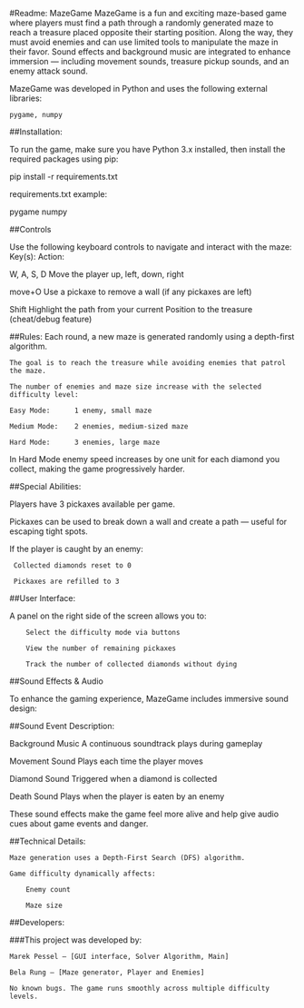 #Readme: MazeGame
MazeGame is a fun and exciting maze-based game where players must find a path through a randomly generated maze to reach a treasure placed opposite their starting position. Along the way, they must avoid enemies and can use limited tools to manipulate the maze in their favor. Sound effects and background music are integrated to enhance immersion — including movement sounds, treasure pickup sounds, and an enemy attack sound.

MazeGame was developed in Python and uses the following external libraries:

    pygame, numpy

##Installation:

To run the game, make sure you have Python 3.x installed, then install the required packages using pip:

pip install -r requirements.txt

requirements.txt example:

pygame
numpy

##Controls

Use the following keyboard controls to navigate and interact with the maze:
Key(s):	                        Action:

W, A, S, D	                    Move the player up, left, down, right

move+O	                        Use a pickaxe to remove a wall
                                (if any pickaxes are left)

Shift       	                Highlight the path from your current Position
                                to the treasure (cheat/debug feature)

##Rules: 
    Each round, a new maze is generated randomly using a depth-first algorithm.

    The goal is to reach the treasure while avoiding enemies that patrol the maze.

    The number of enemies and maze size increase with the selected difficulty level:

    Easy Mode:      1 enemy, small maze

    Medium Mode:    2 enemies, medium-sized maze

    Hard Mode:      3 enemies, large maze

In Hard Mode enemy speed increases by one unit for each diamond you collect, making the game progressively harder.

##Special Abilities:

Players have 3 pickaxes available per game.

Pickaxes can be used to break down a wall and create a path — useful for escaping tight spots.

If the player is caught by an enemy:

     Collected diamonds reset to 0

     Pickaxes are refilled to 3

##User Interface:

A panel on the right side of the screen allows you to:

        Select the difficulty mode via buttons

        View the number of remaining pickaxes

        Track the number of collected diamonds without dying

##Sound Effects & Audio

To enhance the gaming experience, MazeGame includes immersive sound design:

##Sound Event	Description:

Background Music	        A continuous soundtrack plays during
                            gameplay

Movement Sound	            Plays each time the player moves

Diamond Sound	            Triggered when a diamond is collected

Death Sound	                Plays when the player is eaten by an enemy

These sound effects make the game feel more alive and help give audio cues about game events and danger.

##Technical Details:

    Maze generation uses a Depth-First Search (DFS) algorithm.

    Game difficulty dynamically affects:

        Enemy count

        Maze size

##Developers:

###This project was developed by:

    Marek Pessel – [GUI interface, Solver Algorithm, Main]

    Bela Rung – [Maze generator, Player and Enemies]

    No known bugs. The game runs smoothly across multiple difficulty levels.